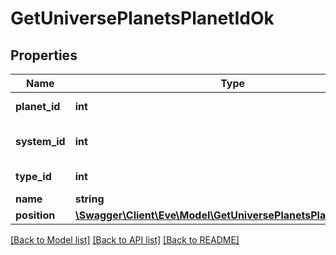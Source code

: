 # GetUniversePlanetsPlanetIdOk

## Properties
Name | Type | Description | Notes
------------ | ------------- | ------------- | -------------
**planet_id** | **int** | planet_id integer | 
**system_id** | **int** | The solar system this planet is in | 
**type_id** | **int** | type_id integer | 
**name** | **string** | name string | 
**position** | [**\Swagger\Client\Eve\Model\GetUniversePlanetsPlanetIdPosition**](GetUniversePlanetsPlanetIdPosition.md) |  | 

[[Back to Model list]](../README.md#documentation-for-models) [[Back to API list]](../README.md#documentation-for-api-endpoints) [[Back to README]](../README.md)



